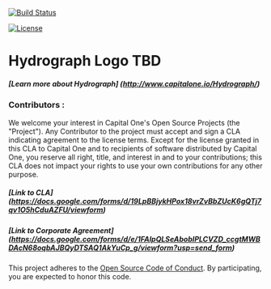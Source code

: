 [![Build Status](https://travis-ci.com/capitalone/Hydrograph.svg?token=vHFoUUpqWdpUPeR4RpJu&branch=master)](https://travis-ci.com/capitalone/Hydrograph)

[![License](https://img.shields.io/badge/license-Apache%202-blue.svg)](https://www.apache.org/licenses/LICENSE-2.0)

# Hydrograph Logo TBD
##### [Learn more about Hydrograph] (http://www.capitalone.io/Hydrograph/)

### Contributors :
We welcome your interest in Capital One's Open Source Projects (the "Project"). Any Contributor to the project must accept and sign a CLA indicating agreement to the license terms. Except for the license granted in this CLA to Capital One and to recipients of software distributed by Capital One, you reserve all right, title, and interest in and to your contributions; this CLA does not impact your rights to use your own contributions for any other purpose.

##### [Link to CLA] (https://docs.google.com/forms/d/19LpBBjykHPox18vrZvBbZUcK6gQTj7qv1O5hCduAZFU/viewform)
##### [Link to Corporate Agreement] (https://docs.google.com/forms/d/e/1FAIpQLSeAbobIPLCVZD_ccgtMWBDAcN68oqbAJBQyDTSAQ1AkYuCp_g/viewform?usp=send_form)
This project adheres to the [Open Source Code of Conduct][code-of-conduct]. By participating, you are expected to honor this code.

[code-of-conduct]: http://www.capitalone.io/codeofconduct/
